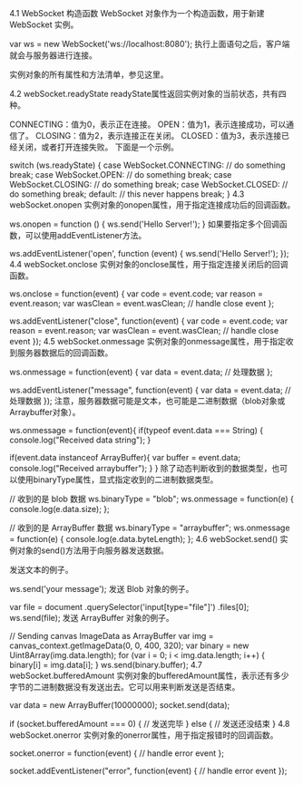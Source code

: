 4.1 WebSocket 构造函数
WebSocket 对象作为一个构造函数，用于新建 WebSocket 实例。


var ws = new WebSocket('ws://localhost:8080');
执行上面语句之后，客户端就会与服务器进行连接。

实例对象的所有属性和方法清单，参见这里。

4.2 webSocket.readyState
readyState属性返回实例对象的当前状态，共有四种。

CONNECTING：值为0，表示正在连接。
OPEN：值为1，表示连接成功，可以通信了。
CLOSING：值为2，表示连接正在关闭。
CLOSED：值为3，表示连接已经关闭，或者打开连接失败。
下面是一个示例。


switch (ws.readyState) {
  case WebSocket.CONNECTING:
    // do something
    break;
  case WebSocket.OPEN:
    // do something
    break;
  case WebSocket.CLOSING:
    // do something
    break;
  case WebSocket.CLOSED:
    // do something
    break;
  default:
    // this never happens
    break;
}
4.3 webSocket.onopen
实例对象的onopen属性，用于指定连接成功后的回调函数。


ws.onopen = function () {
  ws.send('Hello Server!');
}
如果要指定多个回调函数，可以使用addEventListener方法。


ws.addEventListener('open', function (event) {
  ws.send('Hello Server!');
});
4.4 webSocket.onclose
实例对象的onclose属性，用于指定连接关闭后的回调函数。


ws.onclose = function(event) {
  var code = event.code;
  var reason = event.reason;
  var wasClean = event.wasClean;
  // handle close event
};

ws.addEventListener("close", function(event) {
  var code = event.code;
  var reason = event.reason;
  var wasClean = event.wasClean;
  // handle close event
});
4.5 webSocket.onmessage
实例对象的onmessage属性，用于指定收到服务器数据后的回调函数。


ws.onmessage = function(event) {
  var data = event.data;
  // 处理数据
};

ws.addEventListener("message", function(event) {
  var data = event.data;
  // 处理数据
});
注意，服务器数据可能是文本，也可能是二进制数据（blob对象或Arraybuffer对象）。


ws.onmessage = function(event){
  if(typeof event.data === String) {
    console.log("Received data string");
  }

  if(event.data instanceof ArrayBuffer){
    var buffer = event.data;
    console.log("Received arraybuffer");
  }
}
除了动态判断收到的数据类型，也可以使用binaryType属性，显式指定收到的二进制数据类型。


// 收到的是 blob 数据
ws.binaryType = "blob";
ws.onmessage = function(e) {
  console.log(e.data.size);
};

// 收到的是 ArrayBuffer 数据
ws.binaryType = "arraybuffer";
ws.onmessage = function(e) {
  console.log(e.data.byteLength);
};
4.6 webSocket.send()
实例对象的send()方法用于向服务器发送数据。

发送文本的例子。


ws.send('your message');
发送 Blob 对象的例子。


var file = document
  .querySelector('input[type="file"]')
  .files[0];
ws.send(file);
发送 ArrayBuffer 对象的例子。


// Sending canvas ImageData as ArrayBuffer
var img = canvas_context.getImageData(0, 0, 400, 320);
var binary = new Uint8Array(img.data.length);
for (var i = 0; i < img.data.length; i++) {
  binary[i] = img.data[i];
}
ws.send(binary.buffer);
4.7 webSocket.bufferedAmount
实例对象的bufferedAmount属性，表示还有多少字节的二进制数据没有发送出去。它可以用来判断发送是否结束。


var data = new ArrayBuffer(10000000);
socket.send(data);

if (socket.bufferedAmount === 0) {
  // 发送完毕
} else {
  // 发送还没结束
}
4.8 webSocket.onerror
实例对象的onerror属性，用于指定报错时的回调函数。


socket.onerror = function(event) {
  // handle error event
};

socket.addEventListener("error", function(event) {
  // handle error event
});
